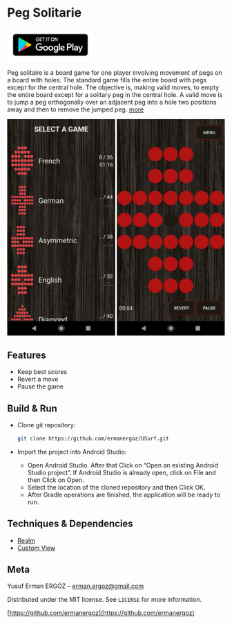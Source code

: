 # Peg Solitarie

[<img src="https://github.com/ermanergoz/PegSolitarie/blob/master/resources/google-play-badge.png" width="200">](https://play.google.com/store/apps/details?id=com.erman.pegsolitarie)

Peg solitaire is a board game for one player involving movement of pegs on a board with holes. The standard game fills the entire board with pegs except for the central hole. The objective is, making valid moves, to empty the entire board except for a solitary peg in the central hole. A valid move is to jump a peg orthogonally over an adjacent peg into a hole two positions away and then to remove the jumped peg.   [more](https://en.wikipedia.org/wiki/Peg_solitaire)

<p float="center">
	<img src="https://github.com/ermanergoz/PegSolitarie/blob/master/resources/ss1.png" height="500">
	<img src="https://github.com/ermanergoz/PegSolitarie/blob/master/resources/ss2.png" height="500">
</p>

## Features

- Keep best scores
- Revert a move
- Pause the game

## Build & Run

- Clone git repository:

	```sh
	git clone https://github.com/ermanergoz/USurf.git
	```

- Import the project into Android Studio:
	- Open Android Studio. After that Click on “Open an existing Android Studio project”. If Android Studio is already open, click on File and then Click on Open.
	- Select the location of the cloned repository and then Click OK.
	- After Gradle operations are finished, the application will be ready to run.

## Techniques & Dependencies

- [Realm](https://realm.io/)
- [Custom View](https://developer.android.com/training/custom-views/create-view)

## Meta

Yusuf Erman ERGÖZ – erman.ergoz@gmail.com

Distributed under the MIT license. See ``LICENSE`` for more information.

[https://github.com/ermanergoz](https://github.com/ermanergoz)

<!--
## Acknowledgements

- [Flaticon](https://www.flaticon.com/)

## Contributing

1. Fork it (<https://github.com/yourname/yourproject/fork>)
2. Create your feature branch (`git checkout -b feature/fooBar`)
3. Commit your changes (`git commit -am 'Add some fooBar'`)
4. Push to the branch (`git push origin feature/fooBar`)
5. Create a new Pull Request
-->

